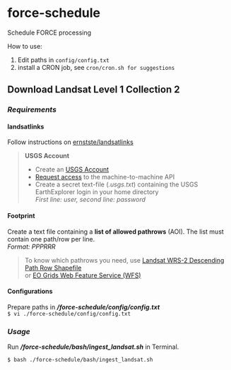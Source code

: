 # force-schedule
Schedule FORCE processing

How to use:
1) Edit paths in `config/config.txt`
2) install a CRON job, see `cron/cron.sh for suggestions`


## Download Landsat Level 1 Collection 2
### _Requirements_
#### landsatlinks
Follow instructions on [ernstste/landsatlinks](https://github.com/ernstste/landsatlinks#requirements)
>**USGS Account**  
>* Create an [USGS Account](https://ers.cr.usgs.gov/register)  
>* [Request access](https://ers.cr.usgs.gov/profile/access) to the machine-to-machine API
>* Create a secret text-file (_.usgs.txt_) containing the USGS EarthExplorer login in your home directory  
_First line: user, second line: password_

#### Footprint
Create a text file containing a **list of allowed pathrows** (AOI). The list must contain one path/row per line.  
_Format: PPPRRR_  

>To know which pathrows you need, use 
[Landsat WRS-2 Descending Path Row Shapefile](https://www.usgs.gov/media/files/landsat-wrs-2-descending-path-row-shapefile)  
or [EO Grids Web Feature Service (WFS)](https://ows.geo.hu-berlin.de/services/eo-grids/)

#### Configurations
Prepare paths in **_/force-schedule/config/config.txt_**  
`$ vi ./force-schedule/config/config.txt` 

### _Usage_

Run **_/force-schedule/bash/ingest_landsat.sh_** in Terminal.  

`$ bash ./force-schedule/bash/ingest_landsat.sh`
